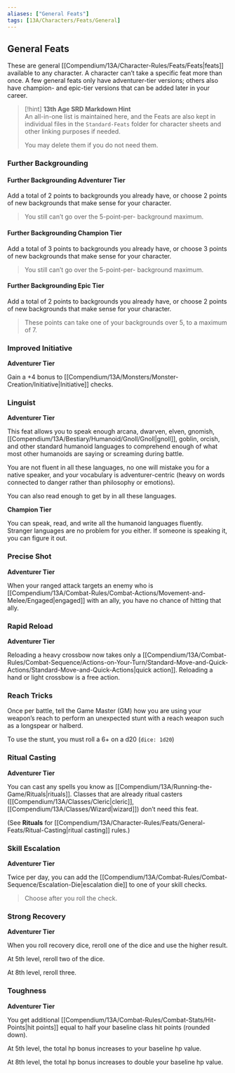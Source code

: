 ```yaml
---
aliases: ["General Feats"]
tags: [13A/Characters/Feats/General]
---
```


## General Feats

These are general [[Compendium/13A/Character-Rules/Feats/Feats|feats]] available to any character. A character can’t take a specific feat more than once. A few general feats only have adventurer-tier versions; others also have champion- and epic-tier versions that can be added later in your career.

> [!hint] **13th Age SRD Markdown Hint**  
> An all-in-one list is maintained here, and the Feats are also kept in individual files in the `Standard-Feats` folder for character sheets and other linking purposes if needed.
>
> You may delete them if you do not need them.

### Further Backgrounding

#### Further Backgrounding Adventurer Tier

Add a total of 2 points to backgrounds you already have, or choose 2 points of new backgrounds that make sense for your character.

> You still can’t go over the 5-point-per- background maximum.

#### Further Backgrounding Champion Tier

Add a total of 3 points to backgrounds you already have, or choose 3 points of new backgrounds that make sense for your character.

> You still can’t go over the 5-point-per- background maximum.

#### Further Backgrounding Epic Tier

Add a total of 2 points to backgrounds you already have, or choose 2 points of new backgrounds that make sense for your character.

> These points can take one of your backgrounds over 5, to a maximum of 7.

### Improved Initiative

**Adventurer Tier**

Gain a +4 bonus to [[Compendium/13A/Monsters/Monster-Creation/Initiative|Initiative]] checks.

### Linguist

**Adventurer Tier**

This feat allows you to speak enough arcana, dwarven, elven, gnomish, [[Compendium/13A/Bestiary/Humanoid/Gnoll/Gnoll|gnoll]], goblin, orcish, and other standard humanoid languages to comprehend enough of what most other humanoids are saying or screaming during battle.

You are not fluent in all these languages, no one will mistake you for a native speaker, and your vocabulary is adventurer-centric (heavy on words connected to danger rather than philosophy or emotions).

You can also read enough to get by in all these languages.

**Champion Tier**

You can speak, read, and write all the humanoid languages fluently. Stranger languages are no problem for you either. If someone is speaking it, you can figure it out.

### Precise Shot

**Adventurer Tier**

When your ranged attack targets an enemy who is [[Compendium/13A/Combat-Rules/Combat-Actions/Movement-and-Melee/Engaged|engaged]] with an ally, you have no chance of hitting that ally.

### Rapid Reload

**Adventurer Tier**

Reloading a heavy crossbow now takes only a [[Compendium/13A/Combat-Rules/Combat-Sequence/Actions-on-Your-Turn/Standard-Move-and-Quick-Actions/Standard-Move-and-Quick-Actions|quick action]]. Reloading a hand or light crossbow is a free action.

### Reach Tricks

Once per battle, tell the Game Master (GM) how you are using your weapon’s reach to perform an unexpected stunt with a reach weapon such as a longspear or halberd.

To use the stunt, you must roll a 6+ on a d20 (`dice: 1d20`)

### Ritual Casting

**Adventurer Tier**

You can cast any spells you know as [[Compendium/13A/Running-the-Game/Rituals|rituals]]. Classes that are already ritual casters ([[Compendium/13A/Classes/Cleric|cleric]], [[Compendium/13A/Classes/Wizard|wizard]]) don’t need this feat.

(See **Rituals** for [[Compendium/13A/Character-Rules/Feats/General-Feats/Ritual-Casting|ritual casting]] rules.)

### Skill Escalation

**Adventurer Tier**

Twice per day, you can add the [[Compendium/13A/Combat-Rules/Combat-Sequence/Escalation-Die|escalation die]] to one of your skill checks.

> Choose after you roll the check.

### Strong Recovery

**Adventurer Tier**

When you roll recovery dice, reroll one of the dice and use the higher result.

At 5th level, reroll two of the dice.

At 8th level, reroll three.

### Toughness

**Adventurer Tier**

You get additional [[Compendium/13A/Combat-Rules/Combat-Stats/Hit-Points|hit points]] equal to half your baseline class hit points (rounded down).

At 5th level, the total hp bonus increases to your baseline hp value.

At 8th level, the total hp bonus increases to double your baseline hp value.

